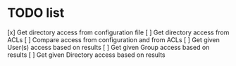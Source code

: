 # TODO list
[x] Get directory access from configuration file
[ ] Get directory access from ACLs
[ ] Compare access from configuration and from ACLs
[ ] Get given User(s) access based on results
[ ] Get given Group access based on results
[ ] Get given Directory access based on results